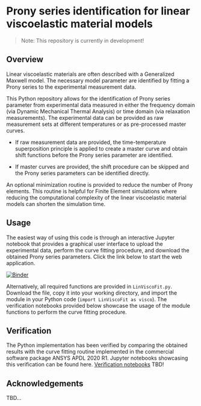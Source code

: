 # Prony series identification for linear viscoelastic material models

> Note: This repository is currently in development!

## Overview
Linear viscoelastic materials are often described with a Generalized Maxwell model. The necessary model parameter are identified by fitting a Prony series to the experimental measurement data. 

This Python repository allows for the identification of Prony series parameter from experimental data measured in either the frequency domain (via Dynamic Mechanical Thermal Analysis) or time domain (via relaxation measurements). The experimental data can be provided as raw measurement sets at different temperatures or as pre-processed master curves.

* If raw measurement data are provided, the time-temperature superposition principle is applied to create a master curve and obtain shift functions before the Prony series parameter are identified. 

* If master curves are provided, the shift procedure can be skipped and the Prony series parameters can be identified directly. 

An optional minimization routine is provided to reduce the number of Prony elements. This routine is helpful for Finite Element simulations where reducing the computational complexity of the linear viscoelastic material models can shorten the simulation time.

## Usage
The easiest way of using this code is through an interactive Jupyter notebook that provides a graphical user interface to upload the experimental data, perform the curve fitting procedure, and download the obtained Prony series parameters. Click the link below to start the web application.

[![Binder](https://mybinder.org/badge_logo.svg)](https://mybinder.org/v2/gh/martin-springer/LinViscoFit/HEAD?urlpath=voila%2Frender%2FLinViscoFit.ipynb)

Alternatively, all required functions are provided in `LinViscoFit.py`. Download the file, copy it into your working directory, and import the module in your Python code (`import LinViscoFit as visco`). The verification notebooks provided below showcase the usage of the module functions to perform the curve fitting procedure.

## Verification
The Python implementation has been verified by comparing the obtained results with the curve fitting routine implemented in the commercial software package ANSYS APDL 2020 R1. Jupyter notebooks showcasing this verification can be found here. [Verification notebooks](verification) TBD!

## Acknowledgements
TBD...
